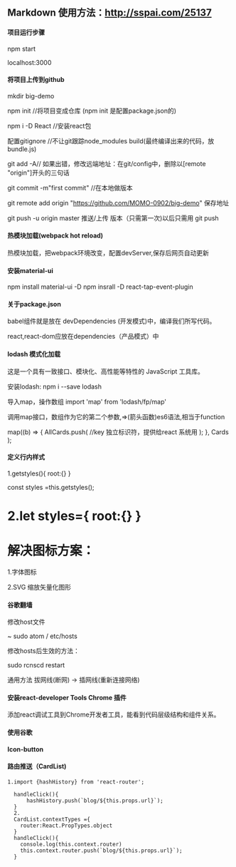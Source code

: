 ## Markdown 使用方法：http://sspai.com/25137


#### 项目运行步骤

 npm start

localhost:3000

#### 将项目上传到github

mkdir big-demo

npm init            //将项目变成仓库   (npm init 是配置package.json的)

npm i -D React     //安装react包

配置gitignore      //不让git跟踪node_modules build(最终编译出来的代码，放bundle.js)

git add -A//
如果出错，修改远端地址：在git/config中，删除以[remote "origin"]开头的三句话

git commit -m"first commit"  //在本地做版本  

git remote add origin "https://github.com/MOMO-0902/big-demo" 保存地址

git push -u origin master 推送/上传 版本（只需第一次)以后只需用 git push

#### 热模块加载(webpack hot reload)

热模块加载，把webpack环境改变，配置devServer,保存后网页自动更新


#### 安装material-ui

npm install material-ui -D
npm insrall -D react-tap-event-plugin

#### 关于package.json

babel组件就是放在 devDependencies (开发模式)中，编译我们所写代码。

react,react-dom应放在dependencies（产品模式）中


#### lodash 模式化加载

这是一个具有一致接口、模块化、高性能等特性的 JavaScript 工具库。

安装lodash:   npm i --save lodash

导入map，操作数组   import 'map' from 'lodash/fp/map'

调用map接口，数组作为它的第二个参数,=>(箭头函数)es6语法,相当于function

map((b) => {
  AllCards.push(
      <CardList title={b.title} date={b.date} index={b.index} key={Math.random()}/>//key 独立标识符，提供给react 系统用
    );
},
 Cards
);


#### 定义行内样式

1.getstyles(){
  root:{}
}

const styles =this.getstyles();

<h1 style={styles.root}


2.let styles={
  root:{}
}

<h1 style={styles.root}

####  解决图标方案：

1.字体图标

2.SVG 缩放矢量化图形  

#### 谷歌翻墙

修改host文件

~ sudo atom / etc/hosts

修改hosts后生效的方法：

sudo rcnscd restart

通用方法  拔网线(断网) -> 插网线(重新连接网络)

#### 安装react-developer Tools Chrome 插件

添加react调试工具到Chrome开发者工具，能看到代码层级结构和组件关系。

#### 使用谷歌

#### Icon-button

#### 路由推送（CardList)

```
1.import {hashHistory} from 'react-router';

  handleClick(){
      hashHistory.push(`blog/${this.props.url}`);
  }
  2.
  CardList.contextTypes ={
    router:React.PropTypes.object
  }
  handleClick(){
    console.log(this.context.router)
    this.context.router.push(`blog/${this.props.url}`);
  }

```
